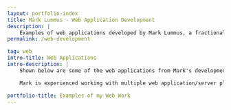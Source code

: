 ```yaml
---
layout: portfolio-index
title: Mark Lummus - Web Application Development
description: |
    Examples of web applications developed by Mark Lummus, a fractional CTO in Atlanta who develops custom web applications.
permalink: /web-development

tag: web
intro-title: Web Applications
intro-description: |
    Shown below are some of the web applications from Mark's development portfolio.

    Mark is experienced working with multiple web application/server platforms including .NET, PHP, Django(Python), and NodeJS(Javascript/Express/Loopback).

portfolio-title: Examples of my Web Work
---
```

